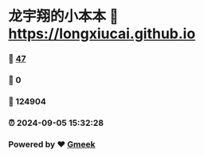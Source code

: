 # 龙宇翔的小本本 :link: https://longxiucai.github.io 
### :page_facing_up: [47](https://longxiucai.github.io/tag.html) 
### :speech_balloon: 0 
### :hibiscus: 124904 
### :alarm_clock: 2024-09-05 15:32:28 
### Powered by :heart: [Gmeek](https://github.com/Meekdai/Gmeek)
